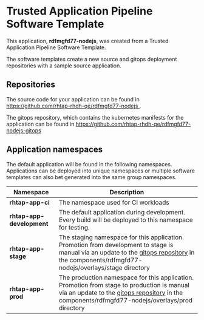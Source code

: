# Trusted Application Pipeline Software Template

This application, **rdfmgfd77-nodejs**, was created from a Trusted Application Pipeline Software Template.

The software templates create a new source and gitops deployment repositories with a sample source application. 

## Repositories

The source code for your application can be found in [https://github.com/rhtap-rhdh-qe/rdfmgfd77-nodejs ](https://github.com/rhtap-rhdh-qe/rdfmgfd77-nodejs ).
 
The gitops repository, which contains the kubernetes manifests for the application can be found in 
[https://github.com/rhtap-rhdh-qe/rdfmgfd77-nodejs-gitops ](https://github.com/rhtap-rhdh-qe/rdfmgfd77-nodejs-gitops ) 

## Application namespaces 

The default application will be found in the following namespaces. Applications can be deployed into unique namespaces or multiple software templates can also bet generated into the same group namespaces.  

|  Namespace   |  Description   |  
| -------- | -------- |
| **rhtap-app-ci** | The namespace used for CI workloads |
| **rhtap-app-development** | The default application during development. Every build will be deployed to this namespace for testing. |
| **rhtap-app-stage** | The staging namespace for this application. Promotion from development to stage is manual via an update to the [gitops repository](https://github.com/rhtap-rhdh-qe/rdfmgfd77-nodejs-gitops ) in the components/rdfmgfd77-nodejs/overlays/stage directory |
| **rhtap-app-prod** | The production namespace for this application. Promotion from stage to production is manual via an update to the [gitops repository](https://github.com/rhtap-rhdh-qe/rdfmgfd77-nodejs-gitops ) in the components/rdfmgfd77-nodejs/overlays/prod directory |